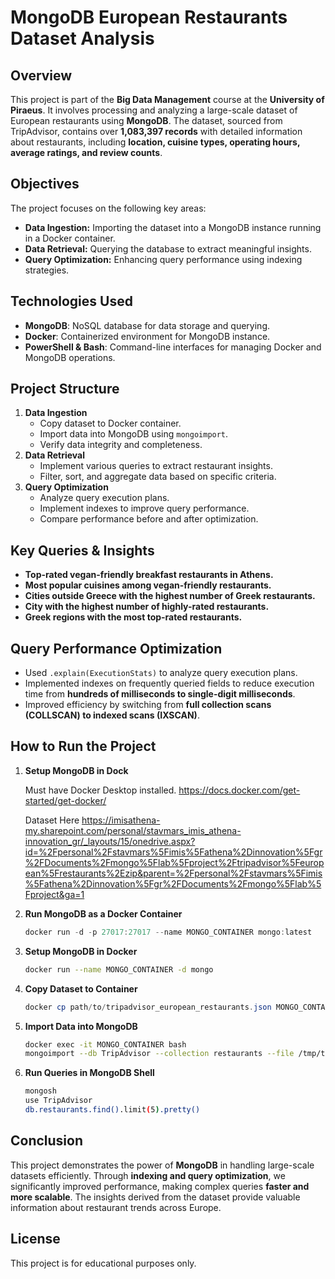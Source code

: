 # MongoDB European Restaurants Dataset Analysis

## Overview
This project is part of the **Big Data Management** course at the **University of Piraeus**. It involves processing and analyzing a large-scale dataset of European restaurants using **MongoDB**. The dataset, sourced from TripAdvisor, contains over **1,083,397 records** with detailed information about restaurants, including **location, cuisine types, operating hours, average ratings, and review counts**.

## Objectives
The project focuses on the following key areas:
- **Data Ingestion:** Importing the dataset into a MongoDB instance running in a Docker container.
- **Data Retrieval:** Querying the database to extract meaningful insights.
- **Query Optimization:** Enhancing query performance using indexing strategies.

## Technologies Used
- **MongoDB**: NoSQL database for data storage and querying.
- **Docker**: Containerized environment for MongoDB instance.
- **PowerShell & Bash**: Command-line interfaces for managing Docker and MongoDB operations.

## Project Structure
1. **Data Ingestion**
   - Copy dataset to Docker container.
   - Import data into MongoDB using `mongoimport`.
   - Verify data integrity and completeness.
2. **Data Retrieval**
   - Implement various queries to extract restaurant insights.
   - Filter, sort, and aggregate data based on specific criteria.
3. **Query Optimization**
   - Analyze query execution plans.
   - Implement indexes to improve query performance.
   - Compare performance before and after optimization.

## Key Queries & Insights
- **Top-rated vegan-friendly breakfast restaurants in Athens.**
- **Most popular cuisines among vegan-friendly restaurants.**
- **Cities outside Greece with the highest number of Greek restaurants.**
- **City with the highest number of highly-rated restaurants.**
- **Greek regions with the most top-rated restaurants.**

## Query Performance Optimization
- Used `.explain(ExecutionStats)` to analyze query execution plans.
- Implemented indexes on frequently queried fields to reduce execution time from **hundreds of milliseconds to single-digit milliseconds**.
- Improved efficiency by switching from **full collection scans (COLLSCAN) to indexed scans (IXSCAN)**.

## How to Run the Project
1. **Setup MongoDB in Dock**

   Must have Docker Desktop installed. https://docs.docker.com/get-started/get-docker/

   Dataset Here https://imisathena-my.sharepoint.com/personal/stavmars_imis_athena-innovation_gr/_layouts/15/onedrive.aspx?id=%2Fpersonal%2Fstavmars%5Fimis%5Fathena%2Dinnovation%5Fgr%2FDocuments%2Fmongo%5Flab%5Fproject%2Ftripadvisor%5Feuropean%5Frestaurants%2Ezip&parent=%2Fpersonal%2Fstavmars%5Fimis%5Fathena%2Dinnovation%5Fgr%2FDocuments%2Fmongo%5Flab%5Fproject&ga=1

3. **Run MongoDB as a Docker Container**
   ```powershell
   docker run -d -p 27017:27017 --name MONGO_CONTAINER mongo:latest
   ```

4. **Setup MongoDB in Docker**
   ```bash
   docker run --name MONGO_CONTAINER -d mongo
   ```
5. **Copy Dataset to Container**
   ```powershell
   docker cp path/to/tripadvisor_european_restaurants.json MONGO_CONTAINER:/tmp/
   ```
6. **Import Data into MongoDB**
   ```bash
   docker exec -it MONGO_CONTAINER bash
   mongoimport --db TripAdvisor --collection restaurants --file /tmp/tripadvisor_european_restaurants.json --jsonArray
   ```
7. **Run Queries in MongoDB Shell**
   ```bash
   mongosh
   use TripAdvisor
   db.restaurants.find().limit(5).pretty()
   ```

## Conclusion
This project demonstrates the power of **MongoDB** in handling large-scale datasets efficiently. Through **indexing and query optimization**, we significantly improved performance, making complex queries **faster and more scalable**. The insights derived from the dataset provide valuable information about restaurant trends across Europe.


## License
This project is for educational purposes only.

